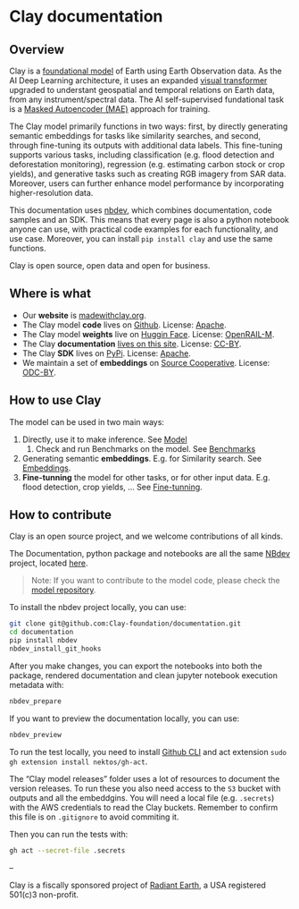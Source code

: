 # Clay documentation

<!-- WARNING: THIS FILE WAS AUTOGENERATED! DO NOT EDIT! -->

## Overview

Clay is a [foundational model](#) of Earth using Earth Observation data.
As the AI Deep Learning architecture, it uses an expanded [visual
transformer](#) upgraded to understant geospatial and temporal relations
on Earth data, from any instrument/spectral data. The AI self-supervised
fundational task is a [Masked Autoencoder
(MAE)](https://arxiv.org/abs/2111.06377) approach for training.

The Clay model primarily functions in two ways: first, by directly
generating semantic embeddings for tasks like similarity searches, and
second, through fine-tuning its outputs with additional data labels.
This fine-tuning supports various tasks, including classification
(e.g. flood detection and deforestation monitoring), regression
(e.g. estimating carbon stock or crop yields), and generative tasks such
as creating RGB imagery from SAR data. Moreover, users can further
enhance model performance by incorporating higher-resolution data.

This documentation uses [nbdev](#), which combines documentation, code
samples and an SDK. This means that every page is also a python notebook
anyone can use, with practical code examples for each functionality, and
use case. Moreover, you can install `pip install clay` and use the same
functions.

Clay is open source, open data and open for business.

## Where is what

- Our **website** is [madewithclay.org](https://madewithclay.org).
- The Clay model **code** lives on
  [Github](https://github.com/Clay-foundation/model). License:
  [Apache](https://github.com/Clay-foundation/model/LICENSE).
- The Clay model **weights** live on [Huggin Face](https://huggingface.co/made-with-clay/Clay/). License:
  [OpenRAIL-M](https://github.com/Clay-foundation/model/blob/main/LICENSE-MODEL.md).
- The Clay **documentation** [lives on this
  site](https://clay-foundation.github.io/documentation/). License:
  [CC-BY](#).
- The Clay **SDK** lives on
  [PyPi](https://pypi.org/project/madewithclay/). License: [Apache](#).
- We maintain a set of **embeddings** on [Source Cooperative](#).
  License: [ODC-BY](#).

## How to use Clay

The model can be used in two main ways:

1.  Directly, use it to make inference. See [Model](Model.html)
    1.  Check and run Benchmarks on the model. See
        [Benchmarks](Benchmarks.html)
2.  Generating semantic **embeddings**. E.g. for Similarity search. See
    [Embeddings](Embeddings.html).
3.  **Fine-tunning** the model for other tasks, or for other input data.
    E.g. flood detection, crop yields, … See
    [Fine-tunning](Fine-tunning.html).

## How to contribute

Clay is an open source project, and we welcome contributions of all
kinds.

The Documentation, python package and notebooks are all the same
[NBdev](https://nbdev.fast.ai/) project, located
[here](https://github.com/Clay-foundation/documentation).

> Note: If you want to contribute to the model code, please check the
> [model repository](https://github.com/Clay-foundation/model).

To install the nbdev project locally, you can use:

``` bash
git clone git@github.com:Clay-foundation/documentation.git
cd documentation
pip install nbdev
nbdev_install_git_hooks
```

After you make changes, you can export the notebooks into both the
package, rendered documentation and clean jupyter notebook execution
metadata with:

``` bash
nbdev_prepare
```

If you want to preview the documentation locally, you can use:

``` bash
nbdev_preview
```

To run the test locally, you need to install [Github
CLI](https://cli.github.com/) and act extension
`sudo gh extension install nektos/gh-act`.

The “Clay model releases” folder uses a lot of resources to document the
version releases. To run these you also need access to the `S3` bucket
with outputs and all the embeddgins. You will need a local file
(e.g. `.secrets`) with the AWS credentials to read the Clay buckets.
Remember to confirm this file is on `.gitignore` to avoid commiting it.

Then you can run the tests with:

``` bash
gh act --secret-file .secrets
```

–

Clay is a fiscally sponsored project of [Radiant Earth](), a USA
registered 501(c)3 non-profit.
